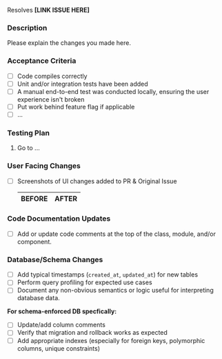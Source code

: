 Resolves **[LINK ISSUE HERE]**

### Description
Please explain the changes you made here.

### Acceptance Criteria
- [ ] Code compiles correctly
- [ ] Unit and/or integration tests have been added
- [ ] A manual end-to-end test was conducted locally, ensuring the user experience isn't broken
- [ ] Put work behind feature flag if applicable
- [ ] ...

### Testing Plan
1. Go to ...

### User Facing Changes
 - [ ] Screenshots of UI changes added to PR & Original Issue

   BEFORE|AFTER
    ---|---

### Code Documentation Updates
- [ ] Add or update code comments at the top of the class, module, and/or component.

### Database/Schema Changes
* [ ] Add typical timestamps (`created_at`, `updated_at`) for new tables
* [ ] Perform query profiling for expected use cases
* [ ] Document any non-obvious semantics or logic useful for interpreting database data.

**For schema-enforced DB specfically:**
 * [ ] Update/add column comments
  * [ ] Verify that migration and rollback works as expected
   * [ ] Add appropriate indexes (especially for foreign keys, polymorphic columns, unique constraints)
